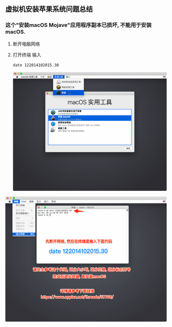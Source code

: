 ## 虚拟机安装苹果系统问题总结

###  这个"安装macOS Mojave"应用程序副本已损坏, 不能用于安装macOS. 

1. 断开电脑网络

2. 打开终端 输入

   ``` 
   date 122014102015.30
   ```

   ![](%E8%99%9A%E6%8B%9F%E6%9C%BA%E5%AE%89%E8%A3%85%E8%8B%B9%E6%9E%9C%E7%B3%BB%E7%BB%9F%E9%97%AE%E9%A2%98%E6%80%BB%E7%BB%93.assets/KyrgSK.md.png)

![](%E8%99%9A%E6%8B%9F%E6%9C%BA%E5%AE%89%E8%A3%85%E8%8B%B9%E6%9E%9C%E7%B3%BB%E7%BB%9F%E9%97%AE%E9%A2%98%E6%80%BB%E7%BB%93.assets/KyrYWV.md.png)
